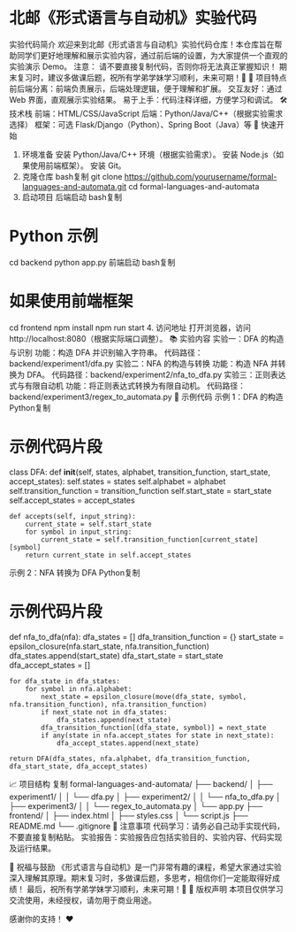
# 北邮《形式语言与自动机》实验代码

实验代码简介
欢迎来到北邮《形式语言与自动机》实验代码仓库！本仓库旨在帮助同学们更好地理解和展示实验内容，通过前后端的设置，为大家提供一个直观的实验演示 Demo。
注意：
请不要直接复制代码，否则你将无法真正掌握知识！
期末复习时，建议多做课后题，祝所有学弟学妹学习顺利，未来可期！🚀
🌟 项目特点
前后端分离：前端负责展示，后端处理逻辑，便于理解和扩展。
交互友好：通过 Web 界面，直观展示实验结果。
易于上手：代码注释详细，方便学习和调试。
🛠️ 技术栈
前端：HTML/CSS/JavaScript
后端：Python/Java/C++（根据实验需求选择）
框架：可选 Flask/Django（Python）、Spring Boot（Java）等
🚀 快速开始
1. 环境准备
安装 Python/Java/C++ 环境（根据实验需求）。
安装 Node.js（如果使用前端框架）。
安装 Git。
2. 克隆仓库
bash复制
git clone https://github.com/yourusername/formal-languages-and-automata.git
cd formal-languages-and-automata
3. 启动项目
后端启动
bash复制
# Python 示例
cd backend
python app.py
前端启动
bash复制
# 如果使用前端框架
cd frontend
npm install
npm run start
4. 访问地址
打开浏览器，访问 http://localhost:8080（根据实际端口调整）。
📚 实验内容
实验一：DFA 的构造与识别
功能：构造 DFA 并识别输入字符串。
代码路径：backend/experiment1/dfa.py
实验二：NFA 的构造与转换
功能：构造 NFA 并转换为 DFA。
代码路径：backend/experiment2/nfa_to_dfa.py
实验三：正则表达式与有限自动机
功能：将正则表达式转换为有限自动机。
代码路径：backend/experiment3/regex_to_automata.py
📝 示例代码
示例 1：DFA 的构造
Python复制
# 示例代码片段
class DFA:
    def __init__(self, states, alphabet, transition_function, start_state, accept_states):
        self.states = states
        self.alphabet = alphabet
        self.transition_function = transition_function
        self.start_state = start_state
        self.accept_states = accept_states

    def accepts(self, input_string):
        current_state = self.start_state
        for symbol in input_string:
            current_state = self.transition_function[current_state][symbol]
        return current_state in self.accept_states
示例 2：NFA 转换为 DFA
Python复制
# 示例代码片段
def nfa_to_dfa(nfa):
    dfa_states = []
    dfa_transition_function = {}
    start_state = epsilon_closure(nfa.start_state, nfa.transition_function)
    dfa_states.append(start_state)
    dfa_start_state = start_state
    dfa_accept_states = []

    for dfa_state in dfa_states:
        for symbol in nfa.alphabet:
            next_state = epsilon_closure(move(dfa_state, symbol, nfa.transition_function), nfa.transition_function)
            if next_state not in dfa_states:
                dfa_states.append(next_state)
            dfa_transition_function[(dfa_state, symbol)] = next_state
            if any(state in nfa.accept_states for state in next_state):
                dfa_accept_states.append(next_state)

    return DFA(dfa_states, nfa.alphabet, dfa_transition_function, dfa_start_state, dfa_accept_states)
📈 项目结构
复制
formal-languages-and-automata/
├── backend/
│   ├── experiment1/
│   │   └── dfa.py
│   ├── experiment2/
│   │   └── nfa_to_dfa.py
│   ├── experiment3/
│   │   └── regex_to_automata.py
│   └── app.py
├── frontend/
│   ├── index.html
│   ├── styles.css
│   └── script.js
├── README.md
└── .gitignore
📝 注意事项
代码学习：请务必自己动手实现代码，不要直接复制粘贴。
实验报告：实验报告应包括实验目的、实验内容、代码实现及运行结果。

🌟 祝福与鼓励
《形式语言与自动机》是一门非常有趣的课程，希望大家通过实验深入理解其原理。期末复习时，多做课后题，多思考，相信你们一定能取得好成绩！
最后，祝所有学弟学妹学习顺利，未来可期！🚀
📝 版权声明
本项目仅供学习交流使用，未经授权，请勿用于商业用途。

感谢你的支持！ ❤️

